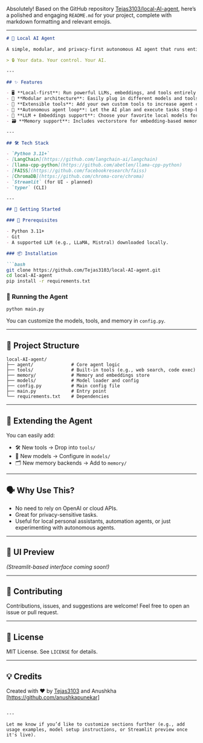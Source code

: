 Absolutely! Based on the GitHub repository [Tejas3103/local-AI-agent](https://github.com/Tejas3103/local-AI-agent), here’s a polished and engaging `README.md` for your project, complete with markdown formatting and relevant emojis.

---

```markdown
# 🧠 Local AI Agent

A simple, modular, and privacy-first autonomous AI agent that runs entirely **locally** on your machine — no internet or API calls needed! 

> 🔒 Your data. Your control. Your AI.

---

## ✨ Features

- 🖥️ **Local-first**: Run powerful LLMs, embeddings, and tools entirely offline.
- 🧩 **Modular architecture**: Easily plug in different models and tools.
- 🔧 **Extensible tools**: Add your own custom tools to increase agent capabilities.
- 🔁 **Autonomous agent loop**: Let the AI plan and execute tasks step-by-step.
- 🧠 **LLM + Embeddings support**: Choose your favorite local models for reasoning and retrieval.
- 🗃️ **Memory support**: Includes vectorstore for embedding-based memory and recall.

---

## 🛠️ Tech Stack

- `Python 3.11+`
- [LangChain](https://github.com/langchain-ai/langchain)
- [llama-cpp-python](https://github.com/abetlen/llama-cpp-python)
- [FAISS](https://github.com/facebookresearch/faiss)
- [ChromaDB](https://github.com/chroma-core/chroma)
- `Streamlit` (for UI - planned)
- `typer` (CLI)

---

## 🚀 Getting Started

### 🔧 Prerequisites

- Python 3.11+
- Git
- A supported LLM (e.g., LLaMA, Mistral) downloaded locally.

### 📦 Installation

```bash
git clone https://github.com/Tejas3103/local-AI-agent.git
cd local-AI-agent
pip install -r requirements.txt
```

### 🧪 Running the Agent

```bash
python main.py
```

You can customize the models, tools, and memory in `config.py`.

---

## 📁 Project Structure

```
local-AI-agent/
├── agent/              # Core agent logic
├── tools/              # Built-in tools (e.g., web search, code exec)
├── memory/             # Memory and embeddings store
├── models/             # Model loader and config
├── config.py           # Main config file
├── main.py             # Entry point
└── requirements.txt    # Dependencies
```

---

## 🔌 Extending the Agent

You can easily add:

- 🛠️ New tools → Drop into `tools/`
- 🧠 New models → Configure in `models/`
- 🗂️ New memory backends → Add to `memory/`

---

## 🗣️ Why Use This?

- No need to rely on OpenAI or cloud APIs.
- Great for privacy-sensitive tasks.
- Useful for local personal assistants, automation agents, or just experimenting with autonomous agents.

---

## 📸 UI Preview

_(Streamlit-based interface coming soon!)_

---

## 🤝 Contributing

Contributions, issues, and suggestions are welcome! Feel free to open an issue or pull request.

---

## 📜 License

MIT License. See `LICENSE` for details.

---

## 💡 Credits

Created with ❤️ by [Tejas3103](https://github.com/Tejas3103)
and Anushkha [https://github.com/anushkapunekar]

```

---

Let me know if you’d like to customize sections further (e.g., add usage examples, model setup instructions, or Streamlit preview once it's live).
